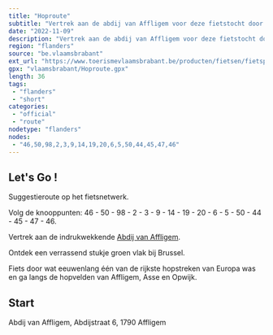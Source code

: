 ```yaml
---
title: "Hoproute"
subtitle: "Vertrek aan de abdij van Affligem voor deze fietstocht door de hoppestreek"
date: "2022-11-09"
description: "Vertrek aan de abdij van Affligem voor deze fietstocht door de hoppestreek. Het bier Affligem wordt hier niet meer gebrouwen, maar het aloude recept van de paters wordt nauwgezet opgevolgd. Op het marktplein van Asse sta je oog in oog met de Hopduvel. Via Opwijk en de gehuchten Baardegem en Meldert krijg je uiteindelijk opnieuw de abdij in het vizier."
region: "flanders"
source: "be.vlaamsbrabant"
ext_url: "https://www.toerismevlaamsbrabant.be/producten/fietsen/fietsproducten/hopperoute/index.html"
gpx: "vlaamsbrabant/Hoproute.gpx"
length: 36
tags:
 - "flanders"
 - "short"
categories:
 - "official"
 - "route"
nodetype: "flanders"
nodes:
 - "46,50,98,2,3,9,14,19,20,6,5,50,44,45,47,46"
---
```


## Let's Go ! 

Suggestieroute op het fietsnetwerk.

Volg de knooppunten: 46 - 50 - 98 - 2 - 3 - 9 - 14 - 19 - 20 - 6 - 5 - 50 - 44 - 45 - 47 - 46.

Vertrek aan de indrukwekkende [Abdij van Affligem](https://www.toerismevlaamsbrabant.be/producten/bezoeken/bezienswaardigheden/abdij-van-affligem/).

Ontdek een verrassend stukje groen vlak bij Brussel.

Fiets door wat eeuwenlang één van de rijkste hopstreken van Europa was en ga langs de hopvelden van Affligem, Asse en Opwijk.

## Start

Abdij van Affligem, Abdijstraat 6, 1790 Affligem
